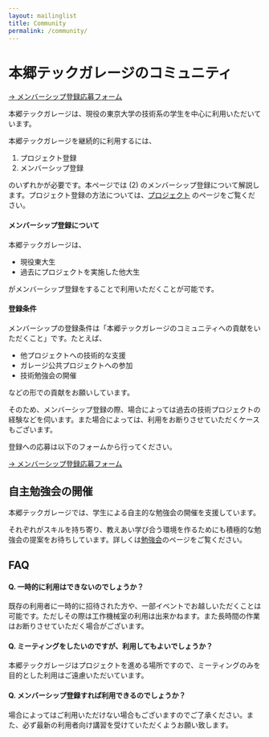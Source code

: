 ```yaml
---
layout: mailinglist
title: Community
permalink: /community/
---
```


# 本郷テックガレージのコミュニティ

[-> メンバーシップ登録応募フォーム](https://goo.gl/forms/ba1D3ONLqqo3lyTH3)

本郷テックガレージは、現役の東京大学の技術系の学生を中心に利用いただいています。

本郷テックガレージを継続的に利用するには、

1. プロジェクト登録
1. メンバーシップ登録

のいずれかが必要です。本ページでは (2) のメンバーシップ登録について解説します。プロジェクト登録の方法については、[プロジェクト](../project/) のページをご覧ください。

#### メンバーシップ登録について

本郷テックガレージは、

- 現役東大生
- 過去にプロジェクトを実施した他大生

がメンバーシップ登録をすることで利用いただくことが可能です。

#### 登録条件

メンバーシップの登録条件は「本郷テックガレージのコミュニティへの貢献をいただくこと」です。たとえば、

- 他プロジェクトへの技術的な支援
- ガレージ公共プロジェクトへの参加
- 技術勉強会の開催

などの形での貢献をお願いしています。

そのため、メンバーシップ登録の際、場合によっては過去の技術プロジェクトの経験などを伺います。また場合によっては、利用をお断りさせていただくケースもございます。

登録への応募は以下のフォームから行ってください。

[-> メンバーシップ登録応募フォーム](https://goo.gl/forms/ba1D3ONLqqo3lyTH3)

## 自主勉強会の開催

本郷テックガレージでは、学生による自主的な勉強会の開催を支援しています。

それぞれがスキルを持ち寄り、教えあい学び合う環境を作るためにも積極的な勉強会の提案をお待ちしています。詳しくは[勉強会](/program/study/)のページをご覧ください。


## FAQ

#### Q. 一時的に利用はできないのでしょうか？

既存の利用者に一時的に招待された方や、一部イベントでお越しいただくことは可能です。ただしその際は工作機械室の利用は出来かねます。また長時間の作業はお断りさせていただく場合がございます。

#### Q. ミーティングをしたいのですが、利用してもよいでしょうか？

本郷テックガレージはプロジェクトを進める場所ですので、ミーティングのみを目的とした利用はご遠慮いただいています。

#### Q. メンバーシップ登録すれば利用できるのでしょうか？

場合によってはご利用いただけない場合もございますのでご了承ください。また、必ず最新の利用者向け講習を受けていただくようお願い致します。